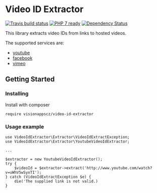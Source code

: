 # Video ID Extractor

[![Travis build status](https://travis-ci.org/visionappscz/video-id-extractor.png?branch=master)](https://travis-ci.org/visionappscz/video-id-extractor)
[![PHP 7 ready](http://php7ready.timesplinter.ch/visionappscz/video-id-extractor/badge.svg)](https://travis-ci.org/visionappscz/video-id-extractor)
[![Dependency Status](https://www.versioneye.com/user/projects/5857b39381ffdc00433a2485/badge.svg?style=flat-square)](https://www.versioneye.com/user/projects/5857b39381ffdc00433a2485)

This library extracts video IDs from links to hosted videos.

The supported services are:
* [youtube](https://www.youtube.com) 
* [facebook](https://www.facebook.com)
* [vimeo](https://www.vimeo.com)

## Getting Started

### Installing

Install with composer
```
require visionappscz/video-id-extractor
```

### Usage example
```
use VideoIdExtractor\Extractor\VideoIdExtractException;
use VideoIdExtractor\Extractor\YoutubeVideoIdExtractor;  
  
...
  
$extractor = new YoutubeVideoIdExtractor();
try {
    $videoId = $extractor->extract('http://www.youtube.com/watch?v=uWhV5wSyxTI');
} catch (VideoIdExtractException $e) {
    die('The supplied link is not valid.)
}
```
